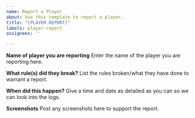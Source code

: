 ```yaml
---
name: Report a Player
about: Use this template to report a player.
title: "[PLAYER REPORT]"
labels: player-report
assignees: ''

---
```


**Name of player you are reporting**
Enter the name of the player you are reporting here.

**What rule(s) did they break?**
List the rules broken/what they have done to warrant a report.

**When did this happen?**
Give a time and date as detailed as you can so we can look into the logs.

**Screenshots**
Post any screenshots here to support the report.
